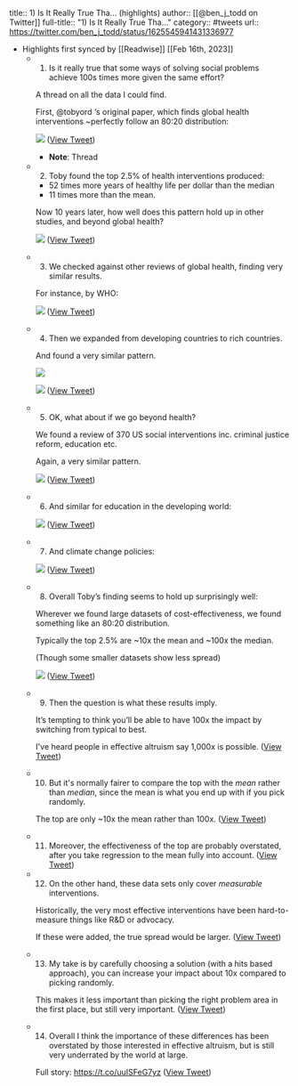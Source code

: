 title:: 1) Is It Really True Tha... (highlights)
author:: [[@ben_j_todd on Twitter]]
full-title:: "1) Is It Really True Tha..."
category:: #tweets
url:: https://twitter.com/ben_j_todd/status/1625545941431336977

- Highlights first synced by [[Readwise]] [[Feb 16th, 2023]]
	- 1) Is it really true that some ways of solving social problems achieve 100s times more given the same effort?
	  
	  A thread on all the data I could find.
	  
	  First, @tobyord ‘s original paper, which finds global health interventions ~perfectly follow an 80:20 distribution: 
	  
	  ![](https://pbs.twimg.com/media/Fo8CY2GXgAAqOWU.jpg) ([View Tweet](https://twitter.com/ben_j_todd/status/1625545941431336977))
		- **Note**: Thread
	- 2) Toby found the top 2.5% of health interventions produced:
	  
	  * 52 times more years of healthy life per dollar than the median
	  * 11 times more than the mean.
	  
	  Now 10 years later, how well does this pattern hold up in other studies, and beyond global health? 
	  
	  ![](https://pbs.twimg.com/media/Fo8DJ_CXwAIsN8C.jpg) ([View Tweet](https://twitter.com/ben_j_todd/status/1625545943981473794))
	- 3) We checked against other reviews of global health, finding very similar results.
	  
	  For instance, by WHO: 
	  
	  ![](https://pbs.twimg.com/media/Fo8DWWgWYAES9i-.jpg) ([View Tweet](https://twitter.com/ben_j_todd/status/1625545946091208718))
	- 4) Then we expanded from developing countries to rich countries.
	  
	  And found a very similar pattern. 
	  
	  ![](https://pbs.twimg.com/media/Fo8Dkl0WIAAuEhW.jpg) 
	  
	  ![](https://pbs.twimg.com/media/Fo8DoLNX0AA5Vno.jpg) ([View Tweet](https://twitter.com/ben_j_todd/status/1625545948255469582))
	- 5) OK, what about if we go beyond health?
	  
	  We found a review of 370 US social interventions inc. criminal justice reform, education etc.
	  
	  Again, a very similar pattern. 
	  
	  ![](https://pbs.twimg.com/media/Fo8D6zgXgAEQEl7.jpg) ([View Tweet](https://twitter.com/ben_j_todd/status/1625545950637834250))
	- 6) And similar for education in the developing world: 
	  
	  ![](https://pbs.twimg.com/media/Fo8EDlaXwAoHvQ9.jpg) ([View Tweet](https://twitter.com/ben_j_todd/status/1625545952864993280))
	- 7) And climate change policies: 
	  
	  ![](https://pbs.twimg.com/media/Fo8EHanXsAEYgjB.jpg) ([View Tweet](https://twitter.com/ben_j_todd/status/1625545956400803840))
	- 8) Overall Toby’s finding seems to hold up surprisingly well:
	  
	  Wherever we found large datasets of cost-effectiveness, we found something like an 80:20 distribution.
	  
	  Typically the top 2.5% are ~10x the mean and ~100x the median.
	  
	  (Though some smaller datasets show less spread) 
	  
	  ![](https://pbs.twimg.com/media/Fo8ENCkX0AE4tmU.jpg) ([View Tweet](https://twitter.com/ben_j_todd/status/1625545958955139100))
	- 9) Then the question is what these results imply.
	  
	  It’s tempting to think you’ll be able to have 100x the impact by switching from typical to best.
	  
	  I've heard people in effective altruism say 1,000x is possible. ([View Tweet](https://twitter.com/ben_j_todd/status/1625545961224257561))
	- 10) But it's normally fairer to compare the top with the *mean* rather than *median*, since the mean is what you end up with if you pick randomly.
	  
	  The top are only ~10x the mean rather than 100x. ([View Tweet](https://twitter.com/ben_j_todd/status/1625545962935533577))
	- 11) Moreover, the effectiveness of the top are probably overstated, after you take regression to the mean fully into account. ([View Tweet](https://twitter.com/ben_j_todd/status/1625545965137543197))
	- 12) On the other hand, these data sets only cover *measurable* interventions.
	  
	  Historically, the very most effective interventions have been hard-to-measure things like R&D or advocacy.
	  
	  If these were added, the true spread would be larger. ([View Tweet](https://twitter.com/ben_j_todd/status/1625545967276638218))
	- 13) My take is by carefully choosing a solution (with a hits based approach), you can increase your impact about 10x compared to picking randomly.
	  
	  This makes it less important than picking the right problem area in the first place, but still very important. ([View Tweet](https://twitter.com/ben_j_todd/status/1625545969558339592))
	- 14) Overall I think the importance of these differences has been overstated by those interested in effective altruism, but is still very underrated by the world at large.
	  
	  Full story:
	  https://t.co/uuISFeG7yz ([View Tweet](https://twitter.com/ben_j_todd/status/1625545971848429590))